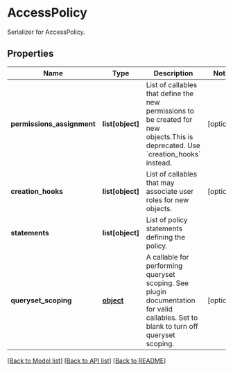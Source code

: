 # AccessPolicy

Serializer for AccessPolicy.
## Properties
Name | Type | Description | Notes
------------ | ------------- | ------------- | -------------
**permissions_assignment** | **list[object]** | List of callables that define the new permissions to be created for new objects.This is deprecated. Use &#x60;creation_hooks&#x60; instead. | [optional] 
**creation_hooks** | **list[object]** | List of callables that may associate user roles for new objects. | [optional] 
**statements** | **list[object]** | List of policy statements defining the policy. | 
**queryset_scoping** | [**object**](.md) | A callable for performing queryset scoping. See plugin documentation for valid callables. Set to blank to turn off queryset scoping. | [optional] 

[[Back to Model list]](../README.md#documentation-for-models) [[Back to API list]](../README.md#documentation-for-api-endpoints) [[Back to README]](../README.md)


